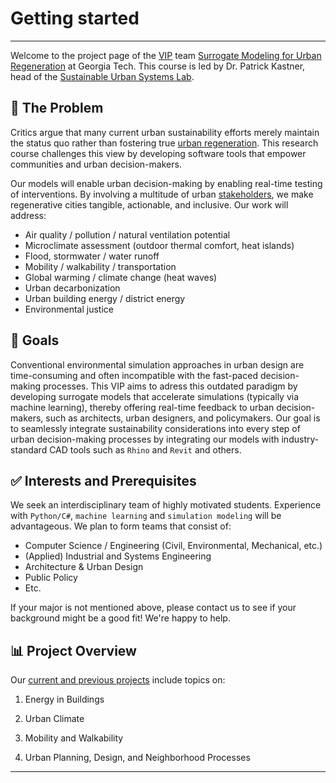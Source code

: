 # Getting started

---

Welcome to the project page of the [VIP][VIP] team [Surrogate Modeling for Urban Regeneration](https://vip-smur.github.io/) at Georgia Tech. This course is led by Dr. Patrick Kastner, head of the [Sustainable Urban Systems Lab](https://sustain.arch.gatech.edu).

## 📝 The Problem

Critics argue that many current urban sustainability efforts merely maintain the status quo rather than fostering true [urban regeneration](https://unhabitat.org/topic/urban-regeneration). This research course challenges this view by developing software tools that empower communities and urban decision-makers.

Our models will enable urban decision-making by enabling real-time testing of interventions. By involving a multitude of urban [stakeholders][stakeholders], we make regenerative cities tangible, actionable, and inclusive. Our work will address:

- Air quality / pollution / natural ventilation potential
- Microclimate assessment (outdoor thermal comfort, heat islands)
- Flood, stormwater / water runoff
- Mobility / walkability / transportation
- Global warming / climate change (heat waves)
- Urban decarbonization
- Urban building energy / district energy
- Environmental justice  

## 🎯 Goals

Conventional environmental simulation approaches in urban design are time-consuming and often incompatible with the fast-paced decision-making processes. This VIP aims to adress this outdated paradigm by developing surrogate models that accelerate simulations (typically via machine learning), thereby offering real-time feedback to urban decision-makers, such as architects, urban designers, and policymakers.
Our goal is to seamlessly integrate sustainability considerations into every step of urban decision-making processes by integrating our models with industry-standard CAD tools such as `Rhino` and `Revit` and others.

## ✅ Interests and Prerequisites

We seek an interdisciplinary team of highly motivated students. Experience with `Python/C#`, `machine learning` and `simulation modeling` will be advantageous. We plan to form teams that consist of:

- Computer Science / Engineering (Civil, Environmental, Mechanical, etc.)
- (Applied) Industrial and Systems Engineering
- Architecture & Urban Design
- Public Policy
- Etc.

If your major is not mentioned above, please contact us to see if your background might be a good fit! We're happy to help.
  
## 📊 Project Overview

Our [current and previous projects](https://vip-smur.github.io/projects/) include topics on:

1. Energy in Buildings

2. Urban Climate

3. Mobility and Walkability

4. Urban Planning, Design, and Neighborhood Processes

---

[VIP]: https://vip.gatech.edu/vip-vertically-integrated-projects-program "The Vertically Integrated Projects (VIP) Program is a transformative approach to enhancing higher education by engaging undergraduate and graduate students in ambitious, long-term, large-scale, multidisciplinary project teams that are led by faculty. The program has been rigorously evaluated and refined over more than two decades."

[stakeholders]: https://www.rescue.org/sites/default/files/document/1501/weburbanstakeholderengagementandcoordinationweb.pdf "- Affected populations<br>- Community leaders<br>- Civil society:<br>&emsp;- local non-governmental organisations<br>&emsp;- community-based organisations<br>&emsp;- non-state armed actor<br>- International actors and donors<br>- National government, sub-national and local government<br>- Urban planning institutions<br>- Architects / Urban Designers<br>- Private sector<br>- Academia"
